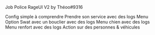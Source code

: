 Job Police RageUI V2 by Théoo#9316

Config simple à comprendre
Prendre son service avec des logs 
Menu Option Swat avec un bouclier avec des logs
Menu chien avec des logs 
Menu renfort avec des logs
Action sur des personnes & véhicules
